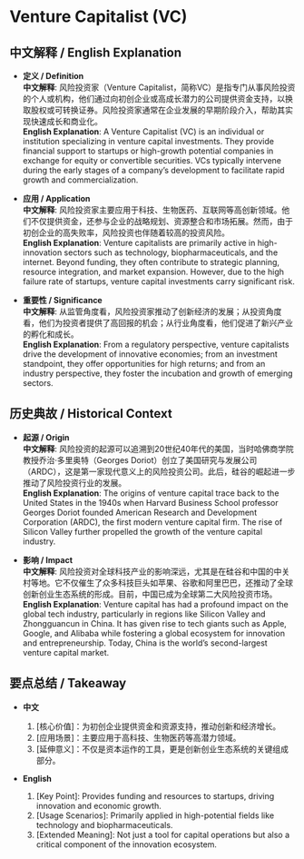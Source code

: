 # Venture Capitalist (VC)

## 中文解释 / English Explanation

* **定义 / Definition**  
  **中文解释**: 风险投资家（Venture Capitalist，简称VC）是指专门从事风险投资的个人或机构，他们通过向初创企业或高成长潜力的公司提供资金支持，以换取股权或可转换证券。风险投资家通常在企业发展的早期阶段介入，帮助其实现快速成长和商业化。  
  **English Explanation**: A Venture Capitalist (VC) is an individual or institution specializing in venture capital investments. They provide financial support to startups or high-growth potential companies in exchange for equity or convertible securities. VCs typically intervene during the early stages of a company’s development to facilitate rapid growth and commercialization.

* **应用 / Application**  
  **中文解释**: 风险投资家主要应用于科技、生物医药、互联网等高创新领域。他们不仅提供资金，还参与企业的战略规划、资源整合和市场拓展。然而，由于初创企业的高失败率，风险投资也伴随着较高的投资风险。  
  **English Explanation**: Venture capitalists are primarily active in high-innovation sectors such as technology, biopharmaceuticals, and the internet. Beyond funding, they often contribute to strategic planning, resource integration, and market expansion. However, due to the high failure rate of startups, venture capital investments carry significant risk.

* **重要性 / Significance**  
  **中文解释**: 从监管角度看，风险投资家推动了创新经济的发展；从投资角度看，他们为投资者提供了高回报的机会；从行业角度看，他们促进了新兴产业的孵化和成长。  
  **English Explanation**: From a regulatory perspective, venture capitalists drive the development of innovative economies; from an investment standpoint, they offer opportunities for high returns; and from an industry perspective, they foster the incubation and growth of emerging sectors.

## 历史典故 / Historical Context

* **起源 / Origin**  
  **中文解释**: 风险投资的起源可以追溯到20世纪40年代的美国，当时哈佛商学院教授乔治·多里奥特（Georges Doriot）创立了美国研究与发展公司（ARDC），这是第一家现代意义上的风险投资公司。此后，硅谷的崛起进一步推动了风险投资行业的发展。  
  **English Explanation**: The origins of venture capital trace back to the United States in the 1940s when Harvard Business School professor Georges Doriot founded American Research and Development Corporation (ARDC), the first modern venture capital firm. The rise of Silicon Valley further propelled the growth of the venture capital industry.

* **影响 / Impact**  
  **中文解释**: 风险投资对全球科技产业的影响深远，尤其是在硅谷和中国的中关村等地。它不仅催生了众多科技巨头如苹果、谷歌和阿里巴巴，还推动了全球创新创业生态系统的形成。目前，中国已成为全球第二大风险投资市场。  
  **English Explanation**: Venture capital has had a profound impact on the global tech industry, particularly in regions like Silicon Valley and Zhongguancun in China. It has given rise to tech giants such as Apple, Google, and Alibaba while fostering a global ecosystem for innovation and entrepreneurship. Today, China is the world’s second-largest venture capital market.

## 要点总结 / Takeaway

* **中文**  
  1. [核心价值]：为初创企业提供资金和资源支持，推动创新和经济增长。
  2. [应用场景]：主要应用于高科技、生物医药等高潜力领域。
  3. [延伸意义]：不仅是资本运作的工具，更是创新创业生态系统的关键组成部分。

* **English**  
  1. [Key Point]: Provides funding and resources to startups, driving innovation and economic growth.
  2. [Usage Scenarios]: Primarily applied in high-potential fields like technology and biopharmaceuticals.
  3. [Extended Meaning]: Not just a tool for capital operations but also a critical component of the innovation ecosystem.